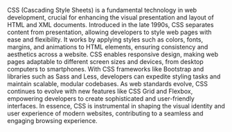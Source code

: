 CSS (Cascading Style Sheets) is a fundamental technology in web development, crucial for enhancing the visual presentation and layout of HTML and XML documents. Introduced in the late 1990s, CSS separates content from presentation, allowing developers to style web pages with ease and flexibility. It works by applying styles such as colors, fonts, margins, and animations to HTML elements, ensuring consistency and aesthetics across a website. CSS enables responsive design, making web pages adaptable to different screen sizes and devices, from desktop computers to smartphones. With CSS frameworks like Bootstrap and libraries such as Sass and Less, developers can expedite styling tasks and maintain scalable, modular codebases. As web standards evolve, CSS continues to evolve with new features like CSS Grid and Flexbox, empowering developers to create sophisticated and user-friendly interfaces. In essence, CSS is instrumental in shaping the visual identity and user experience of modern websites, contributing to a seamless and engaging browsing experience.